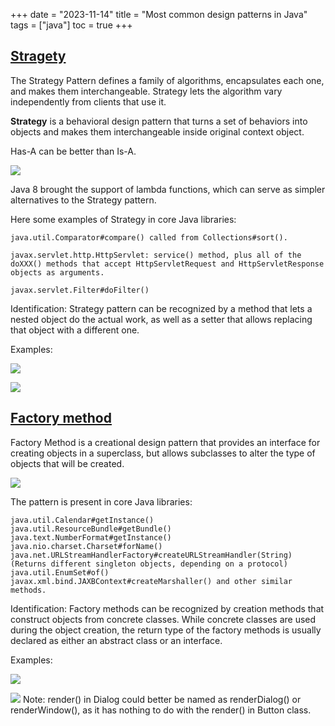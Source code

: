+++ 
date = "2023-11-14"
title = "Most common design patterns in Java"
tags = ["java"]
toc = true
+++

## [Stragety](https://refactoring.guru/design-patterns/strategy/java/example)

The Strategy Pattern defines a family of algorithms, encapsulates each one, and makes them interchangeable. Strategy lets the algorithm vary independently from clients that use it.

 **Strategy** is a behavioral design pattern that turns a set of behaviors into objects and makes them interchangeable inside original context object.

Has-A can be better than Is-A.

![](https://i.imgur.com/z9ZYSVG.png)

Java 8 brought the support of lambda functions, which can serve as simpler alternatives to the Strategy pattern.

Here some examples of Strategy in core Java libraries:

    java.util.Comparator#compare() called from Collections#sort().

    javax.servlet.http.HttpServlet: service() method, plus all of the doXXX() methods that accept HttpServletRequest and HttpServletResponse objects as arguments.

    javax.servlet.Filter#doFilter()

Identification: Strategy pattern can be recognized by a method that lets a nested object do the actual work, as well as a setter that allows replacing that object with a different one.

Examples:

![](https://i.imgur.com/hl47XRv.png)

![](https://i.imgur.com/mPb70Xo.png)


## [Factory method](https://refactoring.guru/design-patterns/factory-method/java/example)

Factory Method is a creational design pattern that provides an interface for creating objects in a superclass, but allows subclasses to alter the type of objects that will be created.

![](https://i.imgur.com/gSaQvID.png)

The pattern is present in core Java libraries:

    java.util.Calendar#getInstance()
    java.util.ResourceBundle#getBundle()
    java.text.NumberFormat#getInstance()
    java.nio.charset.Charset#forName()
    java.net.URLStreamHandlerFactory#createURLStreamHandler(String) (Returns different singleton objects, depending on a protocol)
    java.util.EnumSet#of()
    javax.xml.bind.JAXBContext#createMarshaller() and other similar methods.

Identification: Factory methods can be recognized by creation methods that construct objects from concrete classes. While concrete classes are used during the object creation, the return type of the factory methods is usually declared as either an abstract class or an interface.

Examples:

![](https://i.imgur.com/Jnb8cp7.png)

![](https://i.imgur.com/01YGHIb.png)
Note: render() in Dialog could better be named as renderDialog() or renderWindow(), as it has nothing to do with the render() in Button class.